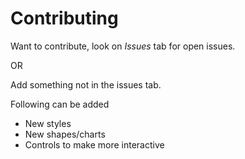 # Contributing
Want to contribute, look on *Issues* tab for open issues. 

OR

Add something not in the issues tab.

Following can be added
- New styles
- New shapes/charts
- Controls to make more interactive
